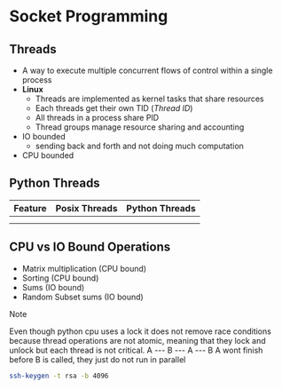 # Socket Programming

## Threads
- A way to execute multiple concurrent flows of control within a single process
- __Linux__
  - Threads are implemented as kernel tasks that share resources
  - Each threads get their own TID (_Thread ID_)
  - All threads in a process share PID
  - Thread groups manage resource sharing and accounting
- IO bounded
  - sending back and forth and not doing much computation
- CPU bounded

## Python Threads

| Feature  | Posix Threads  | Python Threads  |
|:-:|:-:|:-:|
|   |   |   |
|   |   |   |

## CPU vs IO Bound Operations
- Matrix multiplication (CPU bound)
- Sorting (CPU bound)
- Sums (IO bound)
- Random Subset sums (IO bound)


> [!NOTE]
> Even though python cpu uses a lock it does not remove race conditions because thread operations are not atomic, meaning that they lock and unlock but each thread is not critical.
> A --- B --- A --- B
> A wont finish before B is called, they just do not run in parallel



```sh
ssh-keygen -t rsa -b 4096
```
